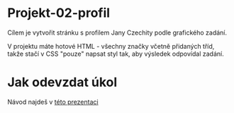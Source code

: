 # Projekt-02-profil

Cílem je vytvořit stránku s profilem Jany Czechity podle grafického zadání.

V projektu máte hotové HTML - všechny značky včetně přidaných tříd, takže stačí v CSS "pouze" napsat styl tak, aby výsledek odpovídal zadání.

# Jak odevzdat úkol

Návod najdeš v [této prezentaci](https://drive.google.com/file/d/1SBzqedIkWFw1qm54V1AtGonmdnQYoCvr/view?usp=sharing)
